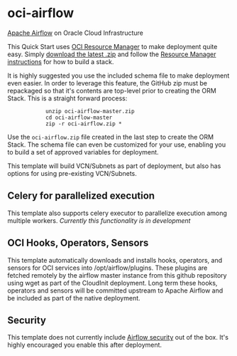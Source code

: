 # oci-airflow
[Apache Airflow](https://airflow.apache.org/) on Oracle Cloud Infrastructure

This Quick Start uses [OCI Resource Manager](https://docs.cloud.oracle.com/iaas/Content/ResourceManager/Concepts/resourcemanager.htm) to make deployment quite easy.  Simply [download the latest .zip](archive/master.zip) and follow the [Resource Manager instructions](https://docs.cloud.oracle.com/iaas/Content/ResourceManager/Tasks/usingconsole.htm) for how to build a stack.

It is highly suggested you use the included schema file to make deployment even easier.   In order to leverage this feature, the GitHub zip must be repackaged so that it's contents are top-level prior to creating the ORM Stack.  This is a straight forward process:

                unzip oci-airflow-master.zip
                cd oci-airflow-master
                zip -r oci-airflow.zip *

Use the `oci-airflow.zip` file created in the last step to create the ORM Stack.  The schema file can even be customized for your use, enabling you to build a set of approved variables for deployment.

This template will build VCN/Subnets as part of deployment, but also has options for using pre-existing VCN/Subnets.   

## Celery for parallelized execution

This template also supports celery executor to parallelize execution among multiple workers.   *Currently this functionality is in development*

## OCI Hooks, Operators, Sensors

This template automatically downloads and installs hooks, operators, and sensors for OCI services into /opt/airflow/plugins.   These plugins are fetched remotely by the airflow master instance from this github repository using wget as part of the CloudInit deployment.   Long term these hooks, operators and sensors will be committed upstream to Apache Airflow and be included as part of the native deployment.

## Security
This template does not currently include [Airflow security](https://airflow.apache.org/docs/stable/security.html) out of the box.   It's highly encouraged you enable this after deployment.
